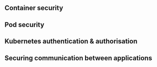 
## Container security
## Pod security
## Kubernetes authentication & authorisation
## Securing communication between applications
